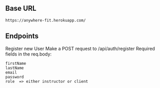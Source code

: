 ## Base URL
``` 
https://anywhere-fit.herokuapp.com/
```

## Endpoints
Register new User
Make a POST request to /api/auth/register
Required fields in the req.body:
```
firstName
lastName
email
password
role  => either instructor or client
```
